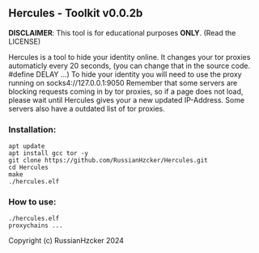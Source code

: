 ## Hercules - Toolkit v0.0.2b

**DISCLAIMER**: This tool is for educational purposes **ONLY**. (Read the LICENSE)

Hercules is a tool to hide your identity online.
It changes your tor proxies automaticly every 20 seconds,
(you can change that in the source code. #define DELAY ...)
To hide your identity you will need to use the proxy running
on socks4://127.0.0.1:9050
Remember that some servers are blocking requests coming in by
tor proxies, so if a page does not load, please wait until Hercules
gives your a new updated IP-Address. Some servers also have a outdated
list of tor proxies.

### Installation:
```
apt update
apt install gcc tor -y
git clone https://github.com/RussianHzcker/Hercules.git
cd Hercules
make
./hercules.elf
```

### How to use:
```
./hercules.elf
proxychains ...
```
Copyright (c) RussianHzcker 2024
